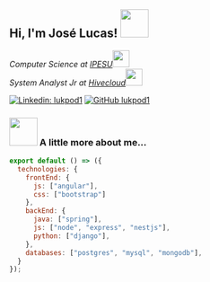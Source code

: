 <h2> Hi, I'm José Lucas! <img src="https://media.giphy.com/media/gCANwADwdazG8/giphy.gif" width="50"></h2>

<p>
<em>Computer Science at <a href="https://www.ipes.edu.br/">IPESU</a><img src="https://media.giphy.com/media/fYSnHlufseco8Fh93Z/giphy.gif" width="30">
</br>
System Analyst Jr at <a href="https://www.hivecloud.com.br/">Hivecloud</a><img src="https://media.giphy.com/media/WUlplcMpOCEmTGBtBW/giphy.gif" width="30"> 
</em>
</p>

[![Linkedin: lukpod1](https://img.shields.io/badge/-lukpod1-blue?style=flat-square&logo=Linkedin&logoColor=white&link=https://www.linkedin.com/in/lukpod1/)](https://www.linkedin.com/in/lukpod1/)
[![GitHub lukpod1](https://img.shields.io/github/followers/lukpod1?label=follow&style=social)](https://github.com/lukpod1)


### <img src="https://media.giphy.com/media/1C8bHHJturSx2/giphy.gif" width="50"> A little more about me...  

```js
export default () => ({
  technologies: {
    frontEnd: {
      js: ["angular"],
      css: ["bootstrap"]
    },
    backEnd: {
      java: ["spring"],
      js: ["node", "express", "nestjs"],
      python: ["django"],
    },
    databases: ["postgres", "mysql", "mongodb"],
  }
});
```

